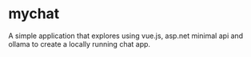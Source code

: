 # mychat
A simple application that explores using vue.js, asp.net minimal api and ollama to create a locally running chat app.
